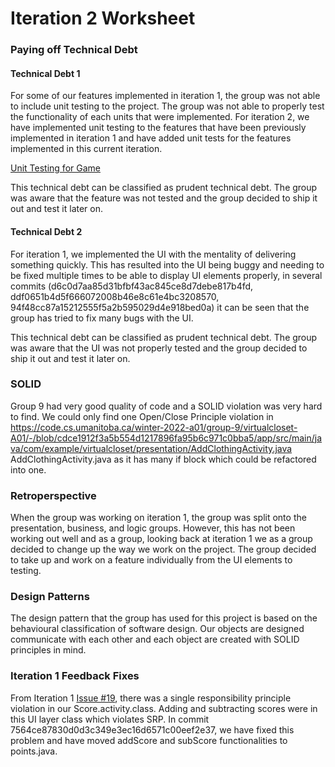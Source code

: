Iteration 2 Worksheet
=====================

### Paying off Technical Debt

#### Technical Debt 1
For some of our features implemented in iteration 1, the group was not able to include unit testing to the project. The group was not able to properly test the functionality of each units that were implemented. For iteration 2, we have implemented unit testing to the features that have been previously implemented in iteration 1 and have added unit tests for the features implemented in this current iteration.

[Unit Testing for Game](https://code.cs.umanitoba.ca/winter-2022-a01/group-10/sport-box-score-manager/-/commit/3e33f02b77e44e5b0ad3a893fcf2effcac6fbf1d)

This technical debt can be classified as prudent technical debt. The group was aware that the feature was not tested and the group decided to ship it out and test it later on.

#### Technical Debt 2
For iteration 1, we implemented the UI with the mentality of delivering something quickly. This has resulted into the UI being buggy and needing to be fixed multiple times to be able to display UI elements properly, in several commits (d6c0d7aa85d31bfbf43ac845ce8d7debe817b4fd, ddf0651b4d5f666072008b46e8c61e4bc3208570, 94f48cc87a15212555f5a2b595029d4e918bed0a) it can be seen that the group has tried to fix many bugs with the UI.

This technical debt can be classified as prudent technical debt. The group was aware that the UI was not properly tested and the group decided to ship it out and test it later on.

### SOLID
Group 9 had very good quality of code and  a SOLID violation was very hard to find. We could only find one Open/Close Principle violation in https://code.cs.umanitoba.ca/winter-2022-a01/group-9/virtualcloset-A01/-/blob/cdce1912f3a5b554d1217896fa95b6c971c0bba5/app/src/main/java/com/example/virtualcloset/presentation/AddClothingActivity.java AddClothingActivity.java as it has many if block which could be refactored into one.

### Retroperspective
When the group was working on iteration 1, the group was split onto the presentation, business, and logic groups. However, this has not been working out well and as a group, looking back at iteration 1 we as a group decided to change up the way we work on the project. The group decided to take up and work on a feature individually from the UI elements to testing.

### Design Patterns
The design pattern that the group has used for this project is based on the behavioural classification of software design. Our objects are designed communicate with each other and each object are created with SOLID principles in mind.

### Iteration 1 Feedback Fixes
From Iteration 1 [Issue #19](https://code.cs.umanitoba.ca/winter-2022-a01/group-10/sport-box-score-manager/-/issues/19), there was a single responsibility principle violation in our Score.activity.class. Adding and subtracting scores were in this UI layer class which violates SRP. In commit 7564ce87830d0d3c349e3ec16d6571c00eef2e37, we have fixed this problem and have moved addScore and subScore functionalities to points.java.
